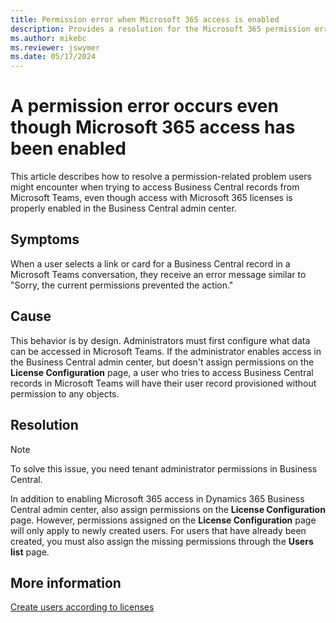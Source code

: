```yaml
---
title: Permission error when Microsoft 365 access is enabled
description: Provides a resolution for the Microsoft 365 permission error that occurs in Dynamics 365 Business Central.
ms.author: mikebc
ms.reviewer: jswymer
ms.date: 05/17/2024
---
```

# A permission error occurs even though Microsoft 365 access has been enabled

This article describes how to resolve a permission-related problem users might encounter when trying to access Business Central records from Microsoft Teams, even though access with Microsoft 365 licenses is properly enabled in the Business Central admin center.

## Symptoms

When a user selects a link or card for a Business Central record in a Microsoft Teams conversation, they receive an error message similar to "Sorry, the current permissions prevented the action."

## Cause

This behavior is by design. Administrators must first configure what data can be accessed in Microsoft Teams. If the administrator enables access in the Business Central admin center, but doesn't assign permissions on the **License Configuration** page, a user who tries to access Business Central records in Microsoft Teams will have their user record provisioned without permission to any objects.

## Resolution

> [!NOTE]
> To solve this issue, you need tenant administrator permissions in Business Central.

In addition to enabling Microsoft 365 access in Dynamics 365 Business Central admin center, also assign permissions on the **License Configuration** page. However, permissions assigned on the **License Configuration** page will only apply to newly created users. For users that have already been created, you must also assign the missing permissions through the **Users list** page.

## More information

[Create users according to licenses](/dynamics365/business-central/ui-how-users-permissions)
